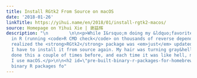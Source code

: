 ```yaml
---
title: Install RGtk2 From Source on macOS
date: '2018-01-26'
linkTitle: https://yihui.name/en/2018/01/install-rgtk2-macos/
source: Homepage on Yihui Xie | 谢益辉
description: "\n        \n\n<p>While I&rsquo;m doing my &ldquo;favorite&rdquo; thing
  in R (running <code>R CMD check</code> on thousands of reverse dependencies), I
  realized the <strong>RGtk2</strong> package was <em>just</em> updated on CRAN yesterday.
  I have to install it from source again. My hair was turning gray&hellip; I have
  done this a couple of times before, and each time it was like hell, mainly because
  I use macOS.</p>\n\n<h2 id=\"pre-built-binary-r-packages-for-homebrew-r\">Pre-built
  binary R packages fo"
---
```


